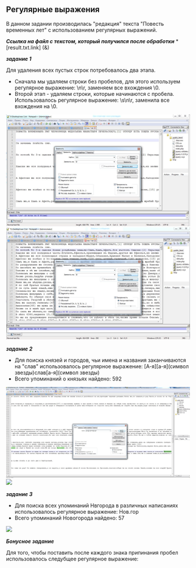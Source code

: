 ## Регулярные выражения ##

В данном задании производилась "редакция" текста "Повесть временных лет" с использованием регулярных выражений.

**_Ссылка на файл с текстом, который получился после обработки_**
*[result.txt.link] (&)

**_задание 1_**

Для удаления всех пустых строк потребовалось два этапа.
* Сначала мы удаляем строки без пробелов, для этого используем регулярное выражение: \n\r, заменяем все вхождения \0.
* Второй этап - удаляем строки, которые начинаются с пробела. Использовалось регулярное выражение: \s\n\r, заменила все вхождения на \0. 

![](https://github.com/snovivi/hw9/blob/master/Снимок%20экрана%202018-05-25%20в%2022.42.01.png)
![](https://github.com/snovivi/hw9/blob/master/Снимок%20экрана%202018-05-25%20в%2022.42.30.png)

**_задание 2_**

* Для поиска князей и городов, чьи имена и названия заканчиваются на "слав" использовалось регулярное выражение: [А-я][a-я](символ звезды)слав[a-я](символ звезды)
* Всего упоминаний о князьях найдено: 592

![](https://github.com/snovivi/hw9/blob/master/Снимок%20экрана%202018-05-25%20в%2022.45.56.png)
![](https://github.com/snovivi/hw9/blob/master/Снимок%20экрана%202018-05-25%20в%2022.48.39.png)

**_задание 3_**

* Для поиска всех упоминаний Нвгорода в различных написаниях использовалось регулярное выражение: Нов.гор
* Всего упоминаний Новогорода найдено: 57

![](https://github.com/snovivi/hw9/blob/master/Снимок%20экрана%202018-05-25%20в%2022.54.46.png)

**_Бонусное задание_**

Для того, чтобы поставить после каждого знака припинания пробел использовалось следубщее регулярное выражение:
